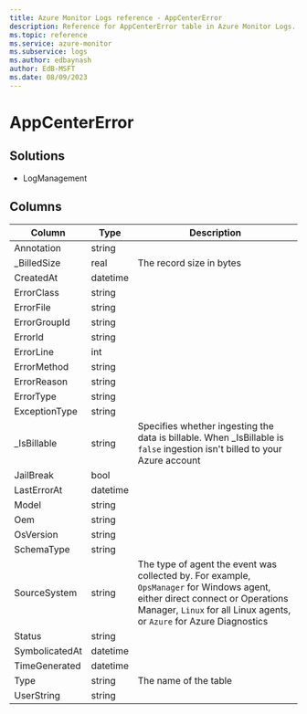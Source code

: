 ```yaml
---
title: Azure Monitor Logs reference - AppCenterError
description: Reference for AppCenterError table in Azure Monitor Logs.
ms.topic: reference
ms.service: azure-monitor
ms.subservice: logs
ms.author: edbaynash
author: EdB-MSFT
ms.date: 08/09/2023
---
```


# AppCenterError



## Solutions

- LogManagement




## Columns

| Column | Type | Description |
|---|---|---|
| Annotation | string |   |
| _BilledSize | real | The record size in bytes |
| CreatedAt | datetime |   |
| ErrorClass | string |   |
| ErrorFile | string |   |
| ErrorGroupId | string |   |
| ErrorId | string |   |
| ErrorLine | int |   |
| ErrorMethod | string |   |
| ErrorReason | string |   |
| ErrorType | string |   |
| ExceptionType | string |   |
| _IsBillable | string | Specifies whether ingesting the data is billable. When _IsBillable is `false` ingestion isn't billed to your Azure account |
| JailBreak | bool |   |
| LastErrorAt | datetime |   |
| Model | string |   |
| Oem | string |   |
| OsVersion | string |   |
| SchemaType | string |   |
| SourceSystem | string | The type of agent the event was collected by. For example, `OpsManager` for Windows agent, either direct connect or Operations Manager, `Linux` for all Linux agents, or `Azure` for Azure Diagnostics |
| Status | string |   |
| SymbolicatedAt | datetime |   |
| TimeGenerated | datetime |   |
| Type | string | The name of the table |
| UserString | string |   |
